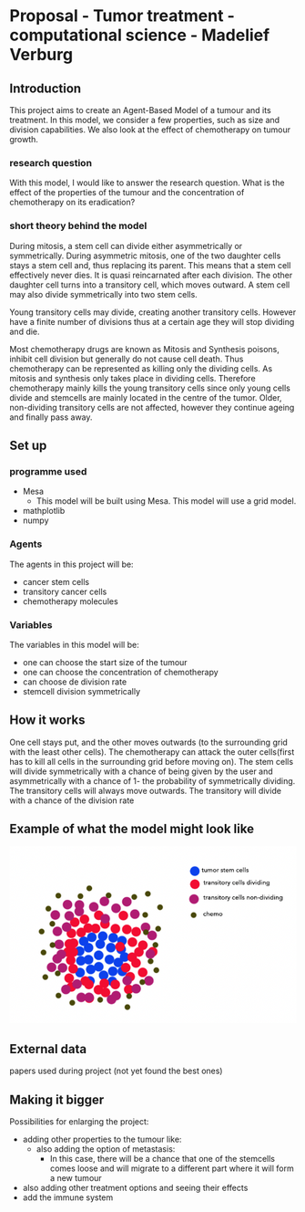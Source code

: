 # Proposal - Tumor treatment - computational science - Madelief Verburg
## Introduction
This project aims to create an Agent-Based Model of a tumour and its treatment. In this model, we consider a few properties, such as size and division capabilities. We also look at the effect of chemotherapy on tumour growth.

### research question
With this model, I would like to answer the research question. What is the effect of the properties of the tumour and the concentration of chemotherapy on its eradication?

### short theory behind the model
During mitosis, a stem cell can divide either asymmetrically or symmetrically. During asymmetric mitosis, one of the two daughter cells stays a stem cell and, thus replacing its parent. This means that a stem cell effectively never dies. It is quasi reincarnated after each division. The other daughter cell turns into a transitory cell, which moves outward. A stem cell may also divide symmetrically into two stem cells. 

Young transitory cells may divide, creating another transitory cells. However have a finite number of divisions thus at a certain age they will stop dividing and die. 

Most chemotherapy drugs are known as Mitosis and Synthesis poisons, inhibit cell division but generally do not cause cell death. Thus chemotherapy can be represented as killing only the dividing cells. As mitosis and synthesis only takes place in dividing cells. Therefore chemotherapy mainly kills the young transitory cells since only young cells divide and stemcells are mainly located in the centre of the tumor. Older, non-dividing transitory cells are not affected, however they continue ageing and finally pass away.

## Set up
### programme used
- Mesa 
    - This model will be built using Mesa. This model will use a grid model. 
- mathplotlib
- numpy

### Agents
The agents in this project will be:
- cancer stem cells
- transitory cancer cells
- chemotherapy molecules

### Variables 
The variables in this model will be:
- one can choose the start size of the tumour
- one can choose the concentration of chemotherapy
- can choose de division rate
- stemcell division symmetrically

## How it works
One cell stays put, and the other moves outwards (to the surrounding grid with the least other cells). The chemotherapy can attack the outer cells(first has to kill all cells in the surrounding grid before moving on). The stem cells will divide symmetrically with a chance of being given by the user and asymmetrically with a chance of 1- the probability of symmetrically dividing. The transitory cells will always move outwards. The transitory will divide with a chance of the division rate

## Example of what the model might look like
<img src="./doc/Screenshot 2021-12-06 at 14.26.50.png" alt="example" style="height:250 px; width:350 px;"/>

## External data
papers used during project (not yet found the best ones)

## Making it bigger 
Possibilities for enlarging the project:
- adding other properties to the tumour like:
    - also adding the option of metastasis:
        - In this case, there will be a chance that one of the stemcells comes loose and will migrate to a different part where it will form a new tumour
- also adding other treatment options and seeing their effects
- add the immune system 